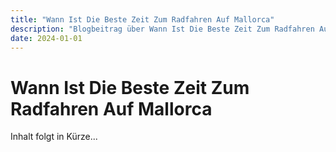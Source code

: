 ```yaml
---
title: "Wann Ist Die Beste Zeit Zum Radfahren Auf Mallorca"
description: "Blogbeitrag über Wann Ist Die Beste Zeit Zum Radfahren Auf Mallorca"
date: 2024-01-01
---
```


# Wann Ist Die Beste Zeit Zum Radfahren Auf Mallorca

Inhalt folgt in Kürze...
